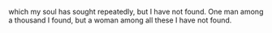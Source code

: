 which my soul has sought repeatedly, but I have not found. One man among a thousand I found, but a woman among all these I have not found.
